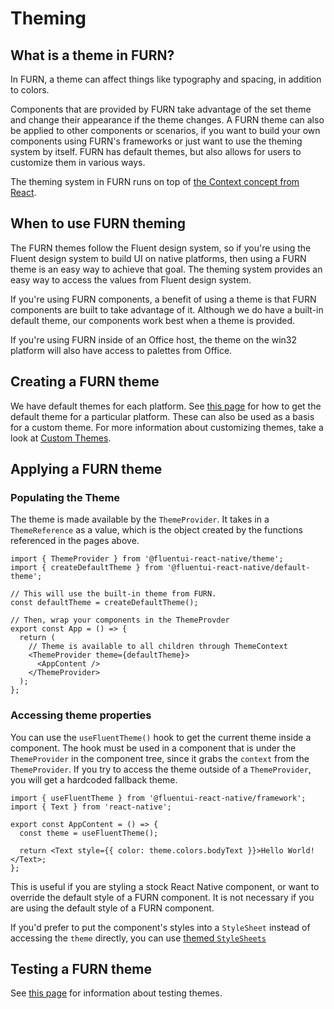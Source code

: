 # Theming

## What is a theme in FURN?

In FURN, a theme can affect things like typography and spacing, in addition to colors.

Components that are provided by FURN take advantage of the set theme and change their appearance if the theme changes.
A FURN theme can also be applied to other components or scenarios, if you want to build your own components using FURN's frameworks or just want to use the theming system by itself.
FURN has default themes, but also allows for users to customize them in various ways.

The theming system in FURN runs on top of [the Context concept from React](https://reactjs.org/docs/context.html).

## When to use FURN theming

The FURN themes follow the Fluent design system, so if you're using the Fluent design system to build UI on native platforms, then using a FURN theme is an easy way to achieve that goal. The theming system provides an easy way to access the values from Fluent design system.

If you're using FURN components, a benefit of using a theme is that FURN components are built to take advantage of it. Although we do have a built-in default theme, our components work best when a theme is provided.

If you're using FURN inside of an Office host, the theme on the win32 platform will also have access to palettes from Office.

## Creating a FURN theme

We have default themes for each platform. See [this page](./DefaultThemes.md) for how to get the default theme for a particular platform. These can also be used as a basis for a custom theme. For more information about customizing themes, take a look at [Custom Themes](./CustomTheme.md).

## Applying a FURN theme

### Populating the Theme

The theme is made available by the `ThemeProvider`. It takes in a `ThemeReference` as a value, which is the object created by the functions referenced in the pages above.

```tsx
import { ThemeProvider } from '@fluentui-react-native/theme';
import { createDefaultTheme } from '@fluentui-react-native/default-theme';

// This will use the built-in theme from FURN.
const defaultTheme = createDefaultTheme();

// Then, wrap your components in the ThemeProvder
export const App = () => {
  return (
    // Theme is available to all children through ThemeContext
    <ThemeProvider theme={defaultTheme}>
      <AppContent />
    </ThemeProvider>
  );
};
```

### Accessing theme properties

You can use the `useFluentTheme()` hook to get the current theme inside a component. The hook must be used in a component that is under the `ThemeProvider` in the component tree, since it grabs the `context` from the `ThemeProvider`. If you try to access the theme outside of a `ThemeProvider`, you will get a hardcoded fallback theme.

```tsx
import { useFluentTheme } from '@fluentui-react-native/framework';
import { Text } from 'react-native';

export const AppContent = () => {
  const theme = useFluentTheme();

  return <Text style={{ color: theme.colors.bodyText }}>Hello World!</Text>;
};
```

This is useful if you are styling a stock React Native component, or want to override the default style of a FURN component. It is not necessary if you are using the default style of a FURN component.

If you'd prefer to put the component's styles into a `StyleSheet` instead of accessing the `theme` directly, you can use [themed `StyleSheets`](./ThemedStylesheet.md)

## Testing a FURN theme

See [this page](../Testing/TestingThemesWin32.md) for information about testing themes.
